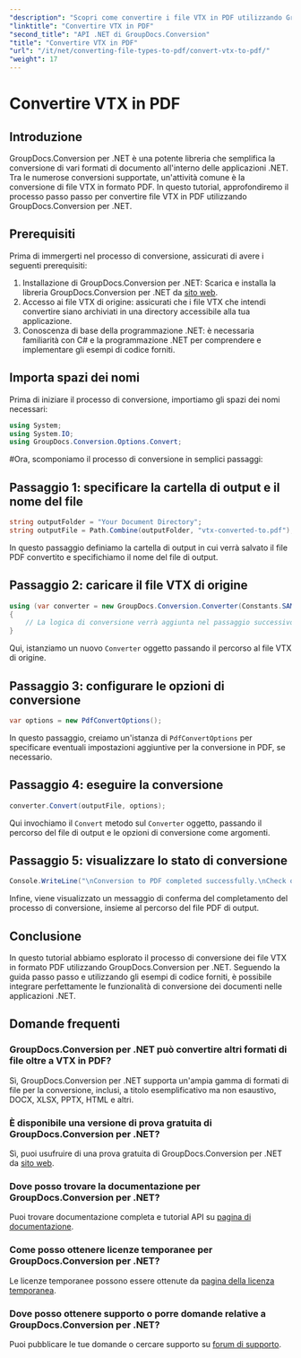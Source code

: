 ```yaml
---
"description": "Scopri come convertire i file VTX in PDF utilizzando GroupDocs.Conversion per .NET. Guida dettagliata con esempi di codice per un'integrazione perfetta."
"linktitle": "Convertire VTX in PDF"
"second_title": "API .NET di GroupDocs.Conversion"
"title": "Convertire VTX in PDF"
"url": "/it/net/converting-file-types-to-pdf/convert-vtx-to-pdf/"
"weight": 17
---
```


# Convertire VTX in PDF

## Introduzione
GroupDocs.Conversion per .NET è una potente libreria che semplifica la conversione di vari formati di documento all'interno delle applicazioni .NET. Tra le numerose conversioni supportate, un'attività comune è la conversione di file VTX in formato PDF. In questo tutorial, approfondiremo il processo passo passo per convertire file VTX in PDF utilizzando GroupDocs.Conversion per .NET.
## Prerequisiti
Prima di immergerti nel processo di conversione, assicurati di avere i seguenti prerequisiti:
1. Installazione di GroupDocs.Conversion per .NET: Scarica e installa la libreria GroupDocs.Conversion per .NET da [sito web](https://releases.groupdocs.com/conversion/net/).
2. Accesso ai file VTX di origine: assicurati che i file VTX che intendi convertire siano archiviati in una directory accessibile alla tua applicazione.
3. Conoscenza di base della programmazione .NET: è necessaria familiarità con C# e la programmazione .NET per comprendere e implementare gli esempi di codice forniti.

## Importa spazi dei nomi
Prima di iniziare il processo di conversione, importiamo gli spazi dei nomi necessari:
```csharp
using System;
using System.IO;
using GroupDocs.Conversion.Options.Convert;
```
#Ora, scomponiamo il processo di conversione in semplici passaggi:
## Passaggio 1: specificare la cartella di output e il nome del file
```csharp
string outputFolder = "Your Document Directory";
string outputFile = Path.Combine(outputFolder, "vtx-converted-to.pdf");
```
In questo passaggio definiamo la cartella di output in cui verrà salvato il file PDF convertito e specifichiamo il nome del file di output.
## Passaggio 2: caricare il file VTX di origine
```csharp
using (var converter = new GroupDocs.Conversion.Converter(Constants.SAMPLE_VTX))
{
    // La logica di conversione verrà aggiunta nel passaggio successivo
}
```
Qui, istanziamo un nuovo `Converter` oggetto passando il percorso al file VTX di origine.
## Passaggio 3: configurare le opzioni di conversione
```csharp
var options = new PdfConvertOptions();
```
In questo passaggio, creiamo un'istanza di `PdfConvertOptions` per specificare eventuali impostazioni aggiuntive per la conversione in PDF, se necessario.
## Passaggio 4: eseguire la conversione
```csharp
converter.Convert(outputFile, options);
```
Qui invochiamo il `Convert` metodo sul `Converter` oggetto, passando il percorso del file di output e le opzioni di conversione come argomenti.
## Passaggio 5: visualizzare lo stato di conversione
```csharp
Console.WriteLine("\nConversion to PDF completed successfully.\nCheck output in {0}", outputFolder);
```
Infine, viene visualizzato un messaggio di conferma del completamento del processo di conversione, insieme al percorso del file PDF di output.

## Conclusione
In questo tutorial abbiamo esplorato il processo di conversione dei file VTX in formato PDF utilizzando GroupDocs.Conversion per .NET. Seguendo la guida passo passo e utilizzando gli esempi di codice forniti, è possibile integrare perfettamente le funzionalità di conversione dei documenti nelle applicazioni .NET.
## Domande frequenti
### GroupDocs.Conversion per .NET può convertire altri formati di file oltre a VTX in PDF?
Sì, GroupDocs.Conversion per .NET supporta un'ampia gamma di formati di file per la conversione, inclusi, a titolo esemplificativo ma non esaustivo, DOCX, XLSX, PPTX, HTML e altri.
### È disponibile una versione di prova gratuita di GroupDocs.Conversion per .NET?
Sì, puoi usufruire di una prova gratuita di GroupDocs.Conversion per .NET da [sito web](https://releases.groupdocs.com/).
### Dove posso trovare la documentazione per GroupDocs.Conversion per .NET?
Puoi trovare documentazione completa e tutorial API su [pagina di documentazione](https://tutorials.groupdocs.com/conversion/net/).
### Come posso ottenere licenze temporanee per GroupDocs.Conversion per .NET?
Le licenze temporanee possono essere ottenute da [pagina della licenza temporanea](https://purchase.groupdocs.com/temporary-license/).
### Dove posso ottenere supporto o porre domande relative a GroupDocs.Conversion per .NET?
Puoi pubblicare le tue domande o cercare supporto su [forum di supporto](https://forum.groupdocs.com/c/conversion/11).
